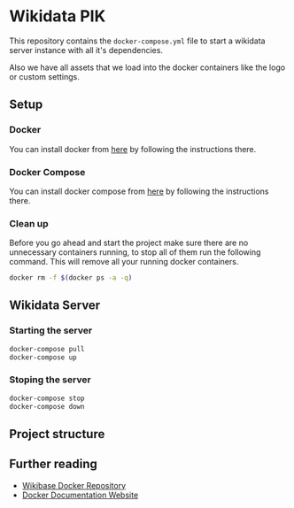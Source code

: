 # Wikidata PIK

This repository contains the `docker-compose.yml` file to start a wikidata
server instance with all it's dependencies.

Also we have all assets that we load into the docker containers like the logo
or custom settings.

## Setup

### Docker

You can install docker from [here](https://docs.docker.com/install/) by following
the instructions there.

### Docker Compose

You can install docker compose from [here](https://docs.docker.com/compose/install/) by following the instructions there.

### Clean up

Before you go ahead and start the project make sure there are no unnecessary
containers running, to stop all of them run the following command. This will
remove all your running docker containers.

```sh
docker rm -f $(docker ps -a -q)
```

## Wikidata Server

### Starting the server

```sh
docker-compose pull
docker-compose up
```

### Stoping the server

```sh
docker-compose stop
docker-compose down
```

## Project structure


## Further reading
* [Wikibase Docker Repository](https://github.com/wmde/wikibase-docker)
* [Docker Documentation Website](https://docs.docker.com/)
